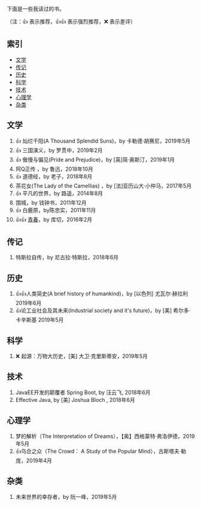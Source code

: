 下面是一些我读过的书。

（注：:+1: 表示推荐，:+1::+1: 表示强烈推荐，:x: 表示差评）

## 索引

- [文学](#文学)
- [传记](#传记)
- [历史](#历史)
- [科学](#科学)
- [技术](#技术)
- [心理学](#心理学)
- [杂类](#杂类)

## 文学

1. :+1: 灿烂千阳(A Thousand Splendid Suns)，by 卡勒德·胡赛尼，2019年5月
1. :+1: 三国演义，by 罗贯中，2019年2月
1. :+1: 傲慢与偏见(Pride and Prejudice)，by [英]简·奥斯汀，2019年1月
1.  阿Q正传 ，by 鲁迅，2018年10月
1. :+1: 道德经，by 老子，2018年8月
1.  茶花女(The Lady of the Camellias) ，by [法]亚历山大·小仲马，2017年5月
1. :+1: 平凡的世界，by  路遥，2014年8月
1. 围城，by 钱钟书，2011年12月
1. :+1: 白鹿原，by陈忠实，2011年11月
1. :+1::+1: [青春](http://www.ruanyifeng.com/blog/2016/02/youth-by-coetzee.html)，by 库切，2016年2月


## 传记

1. 特斯拉自传，by  尼古拉·特斯拉，2018年6月


## 历史

1. :+1::+1:人类简史(A brief history of humankind)，by [以色列] 尤瓦尔·赫拉利  2019年6月
1. :+1:论工业社会及其未来(Industrial society and it's future)，by [美] 希尔多·卡辛斯基  2019年5月


## 科学

1. :x: 起源：万物大历史，[美] 大卫·克里斯蒂安，2019年5月


## 技术

1. JavaEE开发的颠覆者 Spring Boot, by 汪云飞, 2018年6月
1. Effective Java, by [美] Joshua Bloch , 2018年6月

## 心理学

1.  梦的解析（The Interpretation of Dreams），【奥】西格蒙特·弗洛伊德，2019年5月
1.  :+1:乌合之众（The Crowd： A Study of the Popular Mind），古斯塔夫·勒庞，2019年4月

## 杂类

1. 未来世界的幸存者，by 阮一峰，2019年5月



